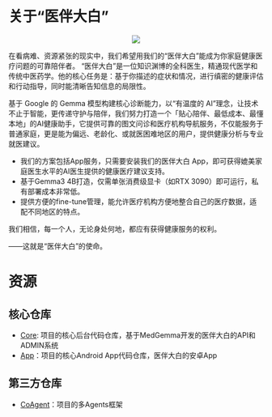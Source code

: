 # 关于“医伴大白”

<center><img src="https://avatars.githubusercontent.com/u/214574855?s=200&v=4" /></center>

在看病难、资源紧张的现实中，我们希望用我们的“医伴大白”能成为你家庭健康医疗问题的可靠陪伴者。
“医伴大白”是一位知识渊博的全科医生，精通现代医学和传统中医药学。他的核心任务是：基于你描述的症状和情况，进行缜密的健康评估和行动指导，同时能清晰告知信息的局限性。

基于 Google 的 Gemma 模型构建核心诊断能力，以“有温度的 AI”理念，让技术不止于智能，更传递守护与陪伴，我们努力打造一个「贴心陪伴、最低成本、最懂本地」的AI健康助手，它提供可靠的图文问诊和医疗机构导航服务，不仅能服务于普通家庭，更是能为偏远、老龄化、或就医困难地区的用户，提供健康分析与专业就医建议。
- 我们的方案包括App服务，只需要安装我们的医伴大白 App，即可获得媲美家庭医生水平的AI医生提供的健康医疗建议支持。
- 基于Gemma3 4B打造，仅需单张消费级显卡（如RTX 3090）即可运行，私有部署成本非常低。
- 提供方便的fine-tune管理，能允许医疗机构方便地整合自己的医疗数据，适配不同地区的特点。

我们相信，每一个人，无论身处何地，都应有获得健康服务的权利。

——这就是“医伴大白”的使命。

# 资源

## 核心仓库
- [Core](https://github.com/GemmaHackthonYiban/core): 项目的核心后台代码仓库，基于MedGemma开发的医伴大白的API和ADMIN系统
- [App](https://github.com/GemmaHackthonYiban/app)：项目的核心Android App代码仓库，医伴大白的安卓App

## 第三方仓库
- [CoAgent](https://github.com/GemmaHackthonYiban/coagent)：项目的多Agents框架
  
